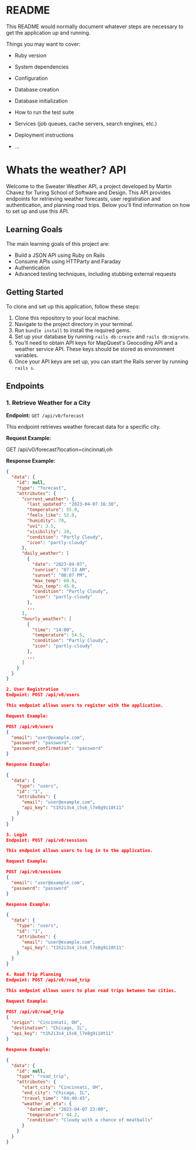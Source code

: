 # README

This README would normally document whatever steps are necessary to get the
application up and running.

Things you may want to cover:

* Ruby version

* System dependencies

* Configuration

* Database creation

* Database initialization

* How to run the test suite

* Services (job queues, cache servers, search engines, etc.)

* Deployment instructions

* ...

 # Whats the weather? API

Welcome to the Sweater Weather API, a project developed by Martin Chavez for Turing School of Software and Design. This API provides endpoints for retrieving weather forecasts, user registration and authentication, and planning road trips. Below you'll find information on how to set up and use this API.

## Learning Goals

The main learning goals of this project are:
- Build a JSON API using Ruby on Rails
- Consume APIs using HTTParty and Faraday
- Authentication 
- Advanced testing techniques, including stubbing external requests

## Getting Started

To clone and set up this application, follow these steps:

1. Clone this repository to your local machine.
2. Navigate to the project directory in your terminal.
3. Run `bundle install` to install the required gems.
4. Set up your database by running `rails db:create` and `rails db:migrate`.
5. You'll need to obtain API keys for MapQuest's Geocoding API and a weather service API. These keys should be stored as environment variables.
6. Once your API keys are set up, you can start the Rails server by running `rails s`.

## Endpoints

### 1. Retrieve Weather for a City

**Endpoint:** `GET /api/v0/forecast`

This endpoint retrieves weather forecast data for a specific city.

**Request Example:**

GET /api/v0/forecast?location=cincinnati,oh

**Response Example:**
```json
{
  "data": {
    "id": null,
    "type": "forecast",
    "attributes": {
      "current_weather": {
        "last_updated": "2023-04-07 16:30",
        "temperature": 55.0,
        "feels_like": 52.0,
        "humidity": 70,
        "uvi": 3.5,
        "visibility": 10,
        "condition": "Partly Cloudy",
        "icon": "partly-cloudy"
      },
      "daily_weather": [
        {
          "date": "2023-04-07",
          "sunrise": "07:13 AM",
          "sunset": "08:07 PM",
          "max_temp": 60.0,
          "min_temp": 45.0,
          "condition": "Partly Cloudy",
          "icon": "partly-cloudy"
        },
        ...
      ],
      "hourly_weather": [
        {
          "time": "14:00",
          "temperature": 54.5,
          "condition": "Partly Cloudy",
          "icon": "partly-cloudy"
        },
        ...
      ]
    }
  }
}

2. User Registration
Endpoint: POST /api/v0/users

This endpoint allows users to register with the application.

Request Example:

POST /api/v0/users
{
  "email": "user@example.com",
  "password": "password",
  "password_confirmation": "password"
}

Response Example:

{
  "data": {
    "type": "users",
    "id": "1",
    "attributes": {
      "email": "user@example.com",
      "api_key": "t1h2i3s4_i5s6_l7e8g9i10t11"
    }
  }
}

3. Login
Endpoint: POST /api/v0/sessions

This endpoint allows users to log in to the application.

Request Example:

POST /api/v0/sessions
{
  "email": "user@example.com",
  "password": "password"
}

Response Example:

{
  "data": {
    "type": "users",
    "id": "1",
    "attributes": {
      "email": "user@example.com",
      "api_key": "t1h2i3s4_i5s6_l7e8g9i10t11"
    }
  }
}

4. Road Trip Planning
Endpoint: POST /api/v0/road_trip

This endpoint allows users to plan road trips between two cities.

Request Example:

POST /api/v0/road_trip
{
  "origin": "Cincinnati, OH",
  "destination": "Chicago, IL",
  "api_key": "t1h2i3s4_i5s6_l7e8g9i10t11"
}

Response Example:

{
  "data": {
    "id": null,
    "type": "road_trip",
    "attributes": {
      "start_city": "Cincinnati, OH",
      "end_city": "Chicago, IL",
      "travel_time": "04:40:45",
      "weather_at_eta": {
        "datetime": "2023-04-07 23:00",
        "temperature": 44.2,
        "condition": "Cloudy with a chance of meatballs"
      }
    }
  }
}




